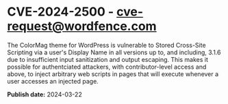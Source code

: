 # CVE-2024-2500 - cve-request@wordfence.com

The ColorMag theme for WordPress is vulnerable to Stored Cross-Site Scripting via a user's Display Name in all versions up to, and including, 3.1.6 due to insufficient input sanitization and output escaping. This makes it possible for authentciated attackers, with contributor-level access and above, to inject arbitrary web scripts in pages that will execute whenever a user accesses an injected page.

**Publish date:** 2024-03-22

